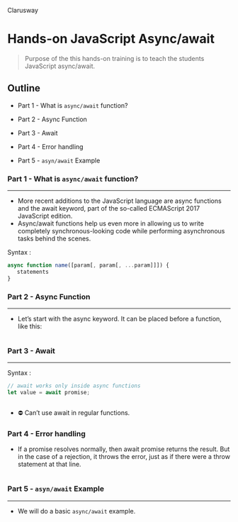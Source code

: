 <p>Clarusway<img align="right"
  src="https://secure.meetupstatic.com/photos/event/3/1/b/9/600_488352729.jpeg"  width="15px"></p>

# Hands-on JavaScript Async/await

> Purpose of the this hands-on training is to teach the students JavaScript async/await.

## Outline

- Part 1 - What is `async/await` function?

- Part 2 - Async Function

- Part 3 - Await

- Part 4 - Error handling

- Part 5 - `asyn/await` Example

### Part 1 - What is `async/await` function?

---

- More recent additions to the JavaScript language are async functions and the await keyword, part of the so-called ECMAScript 2017 JavaScript edition.
- Async/await functions help us even more in allowing us to write completely synchronous-looking code while performing asynchronous tasks behind the scenes.

Syntax :

```js
async function name([param[, param[, ...param]]]) {
   statements
}
```

### Part 2 - Async Function

---

- Let’s start with the async keyword. It can be placed before a function, like this:

```js

```

### Part 3 - Await

---

Syntax :

```js
// await works only inside async functions
let value = await promise;
```

```js

```

- ⛔ Can’t use await in regular functions.

### Part 4 - Error handling

- If a promise resolves normally, then await promise returns the result. But in the case of a rejection, it throws the error, just as if there were a throw statement at that line.

```js

```

### Part 5 - `asyn/await` Example

---

- We will do a basic `async/await` example.

```html

```
